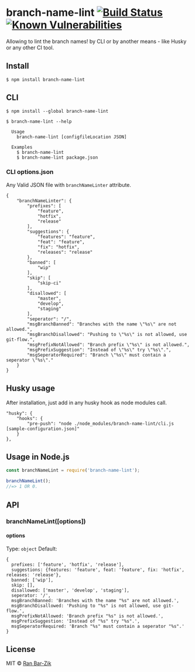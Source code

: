 # branch-name-lint [![Build Status](https://travis-ci.org/barzik/branch-name-lint.svg?branch=master)](https://travis-ci.org/barzik/branch-name-lint) [![Known Vulnerabilities](https://snyk.io/test/github/barzik/branch-name-lint/badge.svg)](https://snyk.io/test/github/barzik//branch-name-lint)


Allowing to lint the branch names! by CLI or by another means - like Husky or any other CI tool.

## Install

```
$ npm install branch-name-lint
```

## CLI

```
$ npm install --global branch-name-lint
```

```
$ branch-name-lint --help

  Usage
    branch-name-lint [configfileLocation JSON]

  Examples
    $ branch-name-lint
    $ branch-name-lint package.json
```

### CLI options.json

Any Valid JSON file with `branchNameLinter` attribute.

```
{
    "branchNameLinter": {
        "prefixes": [
            "feature",
            "hotfix",
            "release"
        ],
        "suggestions": {
            "features": "feature",
            "feat": "feature",
            "fix": "hotfix",
            "releases": "release"
        },
        "banned": [
            "wip"
        ],
        "skip": [
            "skip-ci"
        ],
        "disallowed": [
            "master",
            "develop",
            "staging"
        ],
        "seperator": "/",
        "msgBranchBanned": "Branches with the name \"%s\" are not allowed.",
        "msgBranchDisallowed": "Pushing to \"%s\" is not allowed, use git-flow.",
        "msgPrefixNotAllowed": "Branch prefix \"%s\" is not allowed.",
        "msgPrefixSuggestion": "Instead of \"%s\" try \"%s\".",
        "msgSeperatorRequired": "Branch \"%s\" must contain a seperator \"%s\"."
    }
}
```

## Husky usage

After installation, just add in any husky hook as node modules call.

```
"husky": {
    "hooks": {
        "pre-push": "node ./node_modules/branch-name-lint/cli.js [sample-configuration.json]"
    }
},
```

## Usage in Node.js

```js
const branchNameLint = require('branch-name-lint');

branchNameLint();
//=> 1 OR 0.
```

## API

### branchNameLint([options])

#### options

Type: `object`
Default: 
```
{
  prefixes: ['feature', 'hotfix', 'release'],
  suggestions: {features: 'feature', feat: 'feature', fix: 'hotfix', releases: 'release'},
  banned: ['wip'],
  skip: [],
  disallowed: ['master', 'develop', 'staging'],
  seperator: '/',
  msgBranchBanned: 'Branches with the name "%s" are not allowed.',
  msgBranchDisallowed: 'Pushing to "%s" is not allowed, use git-flow.',
  msgPrefixNotAllowed: 'Branch prefix "%s" is not allowed.',
  msgPrefixSuggestion: 'Instead of "%s" try "%s".',
  msgSeperatorRequired: 'Branch "%s" must contain a seperator "%s".'
}
```

## License

MIT © [Ran Bar-Zik](https://internet-israel.com)
